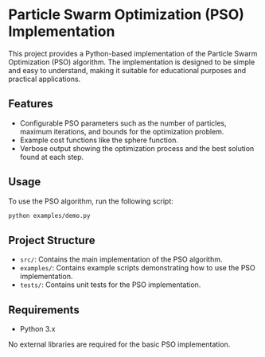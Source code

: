 # Particle Swarm Optimization (PSO) Implementation

This project provides a Python-based implementation of the Particle Swarm Optimization (PSO) algorithm. The implementation is designed to be simple and easy to understand, making it suitable for educational purposes and practical applications.

## Features
- Configurable PSO parameters such as the number of particles, maximum iterations, and bounds for the optimization problem.
- Example cost functions like the sphere function.
- Verbose output showing the optimization process and the best solution found at each step.

## Usage
To use the PSO algorithm, run the following script:

```bash
python examples/demo.py
```

## Project Structure
- `src/`: Contains the main implementation of the PSO algorithm.
- `examples/`: Contains example scripts demonstrating how to use the PSO implementation.
- `tests/`: Contains unit tests for the PSO implementation.

## Requirements
- Python 3.x

No external libraries are required for the basic PSO implementation.
